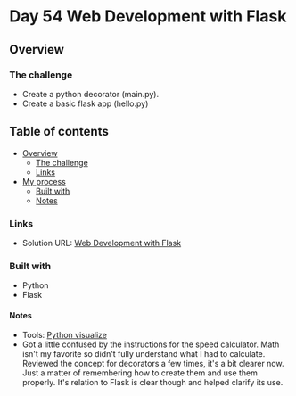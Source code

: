 # Day 54 Web Development with Flask

## Overview

### The challenge

- Create a python decorator (main.py).
- Create a basic flask app (hello.py)

## Table of contents

- [Overview](#overview)
  - [The challenge](#the-challenge)
  - [Links](#links)
- [My process](#my-process)
  - [Built with](#built-with)
  - [Notes](#notes)

### Links

- Solution URL: [Web Development with Flask](https://github.com/Mikerniker/100_Days_of_Python/tree/main/Day54)

### Built with

- Python
- Flask


#### Notes
- Tools:
[Python visualize](https://pythontutor.com/visualize.html#mode=edit)
- Got a little confused by the instructions for the speed calculator. Math isn't my favorite so didn't fully understand what I had to calculate. Reviewed the concept for decorators a few times, it's a bit clearer now. Just a matter of remembering how to create them and use them properly. It's relation to Flask is clear though and helped clarify its use.

